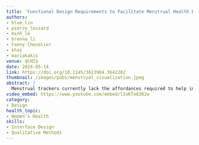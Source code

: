 ```yaml
---
title: 'Functional Design Requirements to Facilitate Menstrual Health Data Exploration'
authors: 
- blue_lin
- pierre_lessard
- minh_le
- brenna_li
- Fanny Chevalier
- khai
- mariakakis
venue: $CHI$
date: 2024-05-14
link: https://doi.org/10.1145/3613904.3642282
thumbnail: /images/pubs/menstrual_visualization.jpeg
abstract: |
  Menstrual trackers currently lack the affordances required to help individuals achieve their goals beyond menstrual event predictions and symptom logging. Taking an initial step towards this aspiration, we propose, validate, and refine five functional design requirements for future interface designs that facilitate menstrual data exploration. We interviewed 30 individuals who menstruate and collected their feedback on the practical application of these requirements. To elicit ideas and impressions, we designed two proof-of-concept interfaces to use as design probes with similar core functionalities but different presentations of phase timing predictions and signal arrangement. Our analysis revealed participants’ feedback regarding the presentation of predictions for menstrual-related events, the visualization of future signal patterns, personalization abilities for viewing signals relevant to their menstrual experience, the availability of resources to understand the underlying biological connections between signals, and the ability to compare multiple cycles side-by-side with context.
video_embed: https://www.youtube.com/embed/lIoKTe8382w
category:
- Design
health_topic:
- Women's Health
skills:
- Interface Design
- Qualitative Methods
---
```

